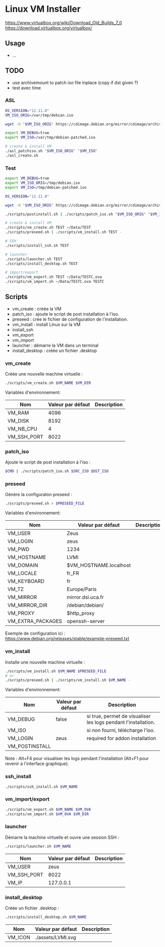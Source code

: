 # Linux VM Installer

https://www.virtualbox.org/wiki/Download_Old_Builds_7_0
https://download.virtualbox.org/virtualbox/

## Usage

- ...

## TODO

- use archivemount to patch iso file inplace (copy if dst given ?)
- test avec time

### ASL


```bash
OS_VERSION="12.11.0"
VM_ISO_ORIG=/var/tmp/debian.iso

wget -O "$VM_ISO_ORIG" https://cdimage.debian.org/mirror/cdimage/archive/$OS_VERSION/amd64/iso-dvd/debian-$OS_VERSION-amd64-DVD-1.iso

export VM_DEBUG=true
export VM_ISO=/var/tmp/debian-patched.iso

# create & install VM
./asl_patchiso.sh "$VM_ISO_ORIG" "$VM_ISO"
./asl_create.sh
```

### Test

```bash
export VM_DEBUG=true
export VM_ISO_ORIG=/tmp/debian.iso
export VM_ISO=/tmp/debian-patched.iso

OS_VERSION="12.11.0"

wget -O "$VM_ISO_ORIG" https://cdimage.debian.org/mirror/cdimage/archive/$OS_VERSION/amd64/iso-dvd/debian-$OS_VERSION-amd64-DVD-1.iso

./scripts/postinstall.sh | ./scripts/patch_iso.sh "$VM_ISO_ORIG" "$VM_ISO"

# create & install VM
./scripts/vm_create.sh TEST ~/Data/TEST
./scripts/preseed.sh | ./scripts/vm_install.sh TEST -

# SSH
./scripts/install_ssh.sh TEST

# launcher
./scripts/launcher.sh TEST
./scripts/install_desktop.sh TEST

# import/export
./scripts/vm_export.sh TEST ~/Data/TESTC.ova
./scripts/vm_import.sh ~/Data/TESTC.ova TESTC
```

## Scripts

- vm_create : créée la VM
- patch_iso : ajoute le script de post installation à l'iso.
- preseed : crée le fichier de configuration de l'installation.
- vm_install : install Linux sur la VM
- install_ssh
- vm_export
- vm_import
- launcher : démarre la VM dans un terminal
- install_desktop : créée un fichier .desktop

### vm_create

Créée une nouvelle machine virtuelle :
```bash
./scripts/vm_create.sh $VM_NAME $VM_DIR
```

Variables d'environnement:

|Nom|Valeur par défaut|Description|
|--|--|--|
|VM_RAM|4096||
|VM_DISK|8192||
|VM_NB_CPU|4||
|VM_SSH_PORT|8022||

### patch_iso

Ajoute le script de post installation à l'iso :
```bash
$CMD | ./scripts/patch_iso.sh $SRC_ISO $DST_ISO 
```

### preseed

Génère la configuraton preseed :
```bash
./scripts/preseed.sh > $PRESEED_FILE
```

Variables d'environnement:

|Nom|Valeur par défaut|Description|
|--|--|--|
|VM_USER|Zeus||
|VM_LOGIN|zeus||
|VM_PWD|1234||
|VM_HOSTNAME|LVMI||
|VM_DOMAIN|$VM_HOSTNAME.localhost||
|VM_LOCALE|fr_FR||
|VM_KEYBOARD|fr||
|VM_TZ|Europe/Paris||
|VM_MIRROR|mirror.dsi.uca.fr||
|VM_MIRROR_DIR|/debian/debian/||
|VM_PROXY|$http_proxy||
|VM_EXTRA_PACKAGES|openssh-server||


Exemple de configuration ici : https://www.debian.org/releases/stable/example-preseed.txt

### vm_install

Installe une nouvelle machine virtuelle :
```bash
./scripts/vm_install.sh $VM_NAME $PRESEED_FILE
# or
./scripts/preseed.sh | ./scripts/vm_install.sh $VM_NAME -
```

Variables d'environnement:

|Nom|Valeur par défaut|Description|
|--|--|--|
|VM_DEBUG|false|si true, permet de visualiser les logs pendant l'installation.|
|VM_ISO||si non fourni, télécharge l'iso.|
|VM_LOGIN|zeus|required for addon installation|
|VM_POSTINSTALL|||

Note : Alt+F4 pour visualiser les logs pendant l'installation (Alt+F1 pour revenir à l'interface graphique).

### ssh_install

```bash
./scripts/ssh_install.sh $VM_NAME
```


### vm_import/export

```bash
./scripts/vm_export.sh $VM_NAME $VM_OVA
./scripts/vm_import.sh $VM_OVA $VM_DIR
```

### launcher

Démarre la machine virtuelle et ouvre une session SSH :
```bash
./scripts/launcher.sh $VM_NAME
```

|Nom|Valeur par défaut|Description|
|--|--|--|
|VM_USER|zeus||
|VM_SSH_PORT|8022||
|VM_IP|127.0.0.1||


### install_desktop

Créée un fichier .desktop :
```bash
./scripts/install_desktop.sh $VM_NAME
```

|Nom|Valeur par défaut|Description|
|--|--|--|
|VM_ICON|./assets/LVMI.svg||